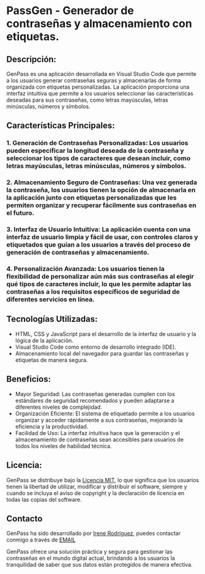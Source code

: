# PassGen - Generador de contraseñas y almacenamiento con etiquetas.

## **Descripción:**
GenPass es una aplicación desarrollada en Visual Studio Code que permite a los usuarios generar contraseñas seguras y almacenarlas de forma organizada con etiquetas personalizadas. La aplicación proporciona una interfaz intuitiva que permite a los usuarios seleccionar las características deseadas para sus contraseñas, como letras mayúsculas, letras minúsculas, números y símbolos.

## **Características Principales:**
### 1. **Generación de Contraseñas Personalizadas:** Los usuarios pueden especificar la longitud deseada de la contraseña y seleccionar los tipos de caracteres que desean incluir, como letras mayúsculas, letras minúsculas, números y símbolos.
   
### 2. **Almacenamiento Seguro de Contraseñas:** Una vez generada la contraseña, los usuarios tienen la opción de almacenarla en la aplicación junto con etiquetas personalizadas que les permiten organizar y recuperar fácilmente sus contraseñas en el futuro.
   
### 3. **Interfaz de Usuario Intuitiva:** La aplicación cuenta con una interfaz de usuario limpia y fácil de usar, con controles claros y etiquetados que guían a los usuarios a través del proceso de generación de contraseñas y almacenamiento.
   
### 4. **Personalización Avanzada:** Los usuarios tienen la flexibilidad de personalizar aún más sus contraseñas al elegir qué tipos de caracteres incluir, lo que les permite adaptar las contraseñas a los requisitos específicos de seguridad de diferentes servicios en línea.

## **Tecnologías Utilizadas:**
- HTML, CSS y JavaScript para el desarrollo de la interfaz de usuario y la lógica de la aplicación.
- Visual Studio Code como entorno de desarrollo integrado (IDE).
- Almacenamiento local del navegador para guardar las contraseñas y etiquetas de manera segura.

## **Beneficios:**
- Mayor Seguridad: Las contraseñas generadas cumplen con los estándares de seguridad recomendados y pueden adaptarse a diferentes niveles de complejidad.
- Organización Eficiente: El sistema de etiquetado permite a los usuarios organizar y acceder rápidamente a sus contraseñas, mejorando la eficiencia y la productividad.
- Facilidad de Uso: La interfaz intuitiva hace que la generación y el almacenamiento de contraseñas sean accesibles para usuarios de todos los niveles de habilidad técnica.
  
## **Licencia:**
GenPass se distribuye bajo la [Licencia MIT](https://opensource.org/licenses/MIT), lo que significa que los usuarios tienen la libertad de utilizar, modificar y distribuir el software, siempre y cuando se incluya el aviso de copyright y la declaración de licencia en todas las copias del software.

## **Contacto**
GenPass ha sido desarrollado por [Irene Rodríguez](https://github.com/irenerodrod), puedes contactar conmigo a través de [EMAIL](mailto:soyirenerod@gmail.com)


GenPass ofrece una solución práctica y segura para gestionar las contraseñas en el mundo digital actual, brindando a los usuarios la tranquilidad de saber que sus datos están protegidos de manera efectiva.
